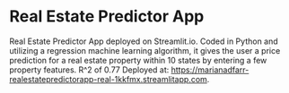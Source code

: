 # Real Estate Predictor App 

Real Estate Predictor App deployed on Streamlit.io. Coded in Python and utilizing a regression machine learning algorithm, it gives the user a price prediction for a real estate property within 10 states by entering a few property features. R^2 of 0.77
Deployed at: https://marianadfarr-realestatepredictorapp-real-1kkfmx.streamlitapp.com.
